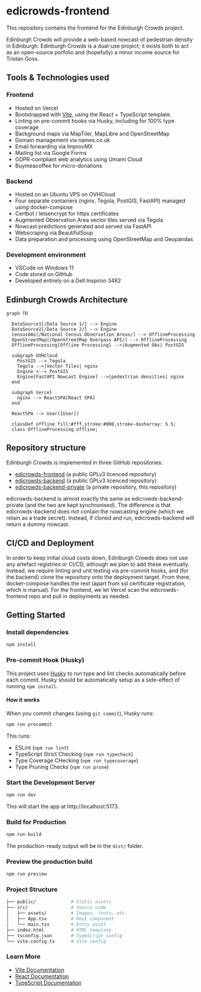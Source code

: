 # edicrowds-frontend
This repository contains the frontend for the Edinburgh Crowds project.

Edinburgh Crowds will provide a web-based nowcast of pedestrian density in Edinburgh.
Edinburgh Crowds is a dual-use project; it exists both to act as an open-source porfolio and (hopefully) a minor income source for Tristan Goss.

## Tools & Technologies used

### Frontend
- Hosted on Vercel
- Bootstrapped with [Vite](https://vitejs.dev/), using the React + TypeScript template.
- Linting on pre-commit hooks via Husky, including for 100% type coverage
- Background maps via MapTiler, MapLibre and OpenStreetMap
- Domain management via names.co.uk
- Email forwarding via ImprovMX
- Mailing list via Google Forms
- GDPR-compliant web analytics using Umami Cloud
- Buymeacoffee for micro-donations

### Backend
- Hosted on an Ubuntu VPS on OVHCloud
- Four separate containers (nginx, Tegola, PostGIS, FastAPI) managed using docker-compose
- Certbot / letsencrypt for https certificates
- Augmented Observation Area vector tiles served via Tegola
- Nowcast predictions generated and served via FastAPI
- Webscraping via BeautifulSoup
- Data preparation and processing using OpenStreetMap and Geopandas

### Development environment
- VSCode on Windows 11
- Code stored on GitHub
- Developed entirely on a Dell Inspiron 3482

## Edinburgh Crowds Architecture
```mermaid
graph TD

  DataSource1[/Data Source 1/] --> Engine
  DataSource2[/Data Source 2/] --> Engine
  CensusOAs[/National Census Observation Areas/] --> OfflineProcessing
  OpenStreetMap[/OpenStreetMap Overpass API/] --> OfflineProcessing
  OfflineProcessing[Offline Processing] -->|Augmented OAs| PostGIS

  subgraph OVHCloud
    PostGIS --> Tegola
    Tegola -->|Vector Tiles| nginx
    Engine <--> PostGIS
    Engine[FastAPI Nowcast Engine] -->|pedestrian densities| nginx
  end

  subgraph Vercel
    nginx --> ReactSPA[React SPA]
  end

  ReactSPA --> User([User])

  classDef offline fill:#fff,stroke:#000,stroke-dasharray: 5 5;
  class OfflineProcessing offline;
```

## Repository structure
Edinburgh Crowds is implemented in three GitHub repositories:
- [edicrowds-frontend](https://github.com/TristanGoss/edicrowds-frontend) (a public GPLv3 licenced repository)
- [edicrowds-backend](https://github.com/TristanGoss/edicrowds-backend) (a public GPLv3 licenced repository)
- [edicrowds-backend-private](https://github.com/TristanGoss/edicrowds-backend-private) (a private repository, this repository)

edicrowds-backend is almost exactly the same as edicrowds-backend-private (and the two are kept synchronised). The difference is that edicrowds-backend does not contain the nowcasting engine (which we retain as a trade secret). Instead, if cloned and run, edicrowds-backend will return a dummy nowcast.

## CI/CD and Deployment
In order to keep initial cloud costs down, Edinburgh Crowds does not use any artefact registries or CI/CD, although we plan to add these eventually. Instead, we require linting and unit testing via pre-commit hooks, and (for the backend) clone the repository onto the deployment target. From there, docker-compose handles the rest (apart from ssl certificate registration, which is manual). For the frontend, we let Vercel scan the edicrowds-frontend repo and pull in deployments as needed.

## Getting Started

### Install dependencies
```bash
npm install
```

### Pre-commit Hook (Husky)
This project uses [Husky](https://typicode.github.io/husky) to run type and lint checks automatically before each commit. Husky should be automatically setup as a side-effect of running `npm install`.

#### How it works
When you commit changes (using `git commit`), Husky runs:

```bash
npm run precommit
```
This runs:
- ESLint (`npm run lint`)
- TypeScript Strict Checking (`npm run typecheck`)
- Type Coverage CHecking (`npm run typecoverage`)
- Type Pruning Checks (`npm run prune`)

### Start the Development Server
```bash
npm run dev
```
This will start the app at http://localhost:5173.

### Build for Production
```bash
npm run build
```
The production-ready output will be in the `dist/` folder.

### Preview the production build
```bash
npm run preview
```

### Project Structure
```bash
├── public/             # Static assets
├── src/                # Source code
│   ├── assets/         # Images, fonts, etc.
│   ├── App.tsx         # Root component
│   └── main.tsx        # Entry point
├── index.html          # HTML template
├── tsconfig.json       # TypeScript config
└── vite.config.ts      # Vite config
```

### Learn More
- [Vite Documentation](https://vitejs.dev/)
- [React Documentation](https://react.dev/)
- [TypeScript Documentation](https://www.typescriptlang.org/)

